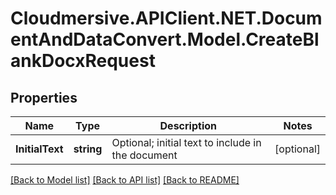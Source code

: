 # Cloudmersive.APIClient.NET.DocumentAndDataConvert.Model.CreateBlankDocxRequest
## Properties

Name | Type | Description | Notes
------------ | ------------- | ------------- | -------------
**InitialText** | **string** | Optional; initial text to include in the document | [optional] 

[[Back to Model list]](../README.md#documentation-for-models) [[Back to API list]](../README.md#documentation-for-api-endpoints) [[Back to README]](../README.md)

